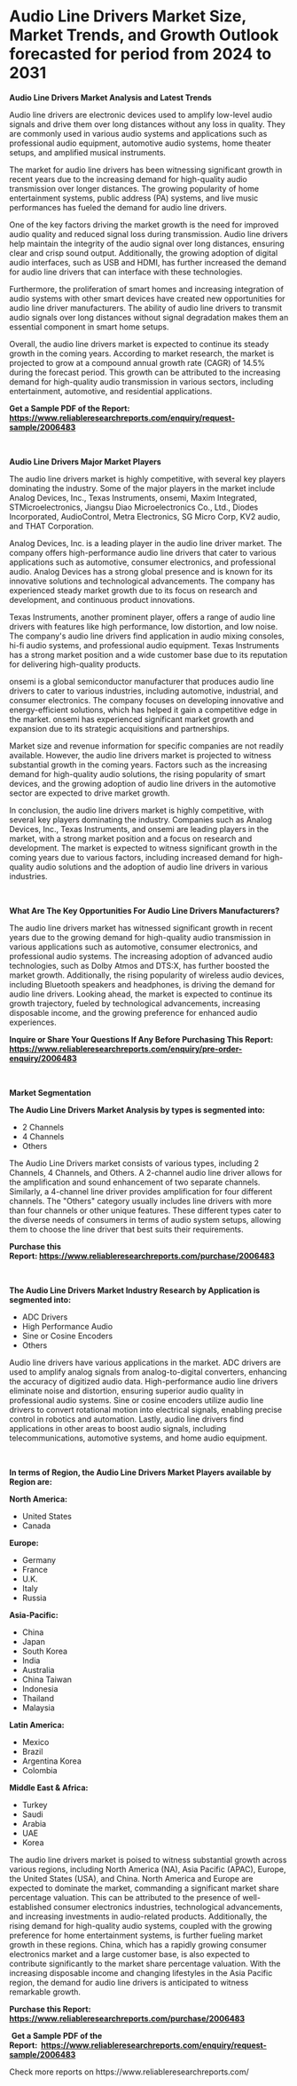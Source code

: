 <p><h1>Audio Line Drivers Market Size, Market Trends, and Growth Outlook forecasted for period from 2024 to 2031</h1></p><p><strong>Audio Line Drivers Market Analysis and Latest Trends</strong></p>
<p><p>Audio line drivers are electronic devices used to amplify low-level audio signals and drive them over long distances without any loss in quality. They are commonly used in various audio systems and applications such as professional audio equipment, automotive audio systems, home theater setups, and amplified musical instruments.</p><p>The market for audio line drivers has been witnessing significant growth in recent years due to the increasing demand for high-quality audio transmission over longer distances. The growing popularity of home entertainment systems, public address (PA) systems, and live music performances has fueled the demand for audio line drivers.</p><p>One of the key factors driving the market growth is the need for improved audio quality and reduced signal loss during transmission. Audio line drivers help maintain the integrity of the audio signal over long distances, ensuring clear and crisp sound output. Additionally, the growing adoption of digital audio interfaces, such as USB and HDMI, has further increased the demand for audio line drivers that can interface with these technologies.</p><p>Furthermore, the proliferation of smart homes and increasing integration of audio systems with other smart devices have created new opportunities for audio line driver manufacturers. The ability of audio line drivers to transmit audio signals over long distances without signal degradation makes them an essential component in smart home setups.</p><p>Overall, the audio line drivers market is expected to continue its steady growth in the coming years. According to market research, the market is projected to grow at a compound annual growth rate (CAGR) of 14.5% during the forecast period. This growth can be attributed to the increasing demand for high-quality audio transmission in various sectors, including entertainment, automotive, and residential applications.</p></p>
<p><strong>Get a Sample PDF of the Report:&nbsp; <a href="https://www.reliableresearchreports.com/enquiry/request-sample/2006483">https://www.reliableresearchreports.com/enquiry/request-sample/2006483</a></strong></p>
<p>&nbsp;</p>
<p><strong>Audio Line Drivers Major Market Players</strong></p>
<p><p>The audio line drivers market is highly competitive, with several key players dominating the industry. Some of the major players in the market include Analog Devices, Inc., Texas Instruments, onsemi, Maxim Integrated, STMicroelectronics, Jiangsu Diao Microelectronics Co., Ltd., Diodes Incorporated, AudioControl, Metra Electronics, SG Micro Corp, KV2 audio, and THAT Corporation. </p><p>Analog Devices, Inc. is a leading player in the audio line driver market. The company offers high-performance audio line drivers that cater to various applications such as automotive, consumer electronics, and professional audio. Analog Devices has a strong global presence and is known for its innovative solutions and technological advancements. The company has experienced steady market growth due to its focus on research and development, and continuous product innovations.</p><p>Texas Instruments, another prominent player, offers a range of audio line drivers with features like high performance, low distortion, and low noise. The company's audio line drivers find application in audio mixing consoles, hi-fi audio systems, and professional audio equipment. Texas Instruments has a strong market position and a wide customer base due to its reputation for delivering high-quality products.</p><p>onsemi is a global semiconductor manufacturer that produces audio line drivers to cater to various industries, including automotive, industrial, and consumer electronics. The company focuses on developing innovative and energy-efficient solutions, which has helped it gain a competitive edge in the market. onsemi has experienced significant market growth and expansion due to its strategic acquisitions and partnerships.</p><p>Market size and revenue information for specific companies are not readily available. However, the audio line drivers market is projected to witness substantial growth in the coming years. Factors such as the increasing demand for high-quality audio solutions, the rising popularity of smart devices, and the growing adoption of audio line drivers in the automotive sector are expected to drive market growth.</p><p>In conclusion, the audio line drivers market is highly competitive, with several key players dominating the industry. Companies such as Analog Devices, Inc., Texas Instruments, and onsemi are leading players in the market, with a strong market position and a focus on research and development. The market is expected to witness significant growth in the coming years due to various factors, including increased demand for high-quality audio solutions and the adoption of audio line drivers in various industries.</p></p>
<p>&nbsp;</p>
<p><strong>What Are The Key Opportunities For Audio Line Drivers Manufacturers?</strong></p>
<p><p>The audio line drivers market has witnessed significant growth in recent years due to the growing demand for high-quality audio transmission in various applications such as automotive, consumer electronics, and professional audio systems. The increasing adoption of advanced audio technologies, such as Dolby Atmos and DTS:X, has further boosted the market growth. Additionally, the rising popularity of wireless audio devices, including Bluetooth speakers and headphones, is driving the demand for audio line drivers. Looking ahead, the market is expected to continue its growth trajectory, fueled by technological advancements, increasing disposable income, and the growing preference for enhanced audio experiences.</p></p>
<p><strong>Inquire or Share Your Questions If Any Before Purchasing This Report: <a href="https://www.reliableresearchreports.com/enquiry/pre-order-enquiry/2006483">https://www.reliableresearchreports.com/enquiry/pre-order-enquiry/2006483</a></strong></p>
<p>&nbsp;</p>
<p><strong>Market Segmentation</strong></p>
<p><strong>The Audio Line Drivers Market Analysis by types is segmented into:</strong></p>
<p><ul><li>2 Channels</li><li>4 Channels</li><li>Others</li></ul></p>
<p><p>The Audio Line Drivers market consists of various types, including 2 Channels, 4 Channels, and Others. A 2-channel audio line driver allows for the amplification and sound enhancement of two separate channels. Similarly, a 4-channel line driver provides amplification for four different channels. The "Others" category usually includes line drivers with more than four channels or other unique features. These different types cater to the diverse needs of consumers in terms of audio system setups, allowing them to choose the line driver that best suits their requirements.</p></p>
<p><strong>Purchase this Report:&nbsp;<a href="https://www.reliableresearchreports.com/purchase/2006483">https://www.reliableresearchreports.com/purchase/2006483</a></strong></p>
<p>&nbsp;</p>
<p><strong>The Audio Line Drivers Market Industry Research by Application is segmented into:</strong></p>
<p><ul><li>ADC Drivers</li><li>High Performance Audio</li><li>Sine or Cosine Encoders</li><li>Others</li></ul></p>
<p><p>Audio line drivers have various applications in the market. ADC drivers are used to amplify analog signals from analog-to-digital converters, enhancing the accuracy of digitized audio data. High-performance audio line drivers eliminate noise and distortion, ensuring superior audio quality in professional audio systems. Sine or cosine encoders utilize audio line drivers to convert rotational motion into electrical signals, enabling precise control in robotics and automation. Lastly, audio line drivers find applications in other areas to boost audio signals, including telecommunications, automotive systems, and home audio equipment.</p></p>
<p>&nbsp;</p>
<p><strong>In terms of Region, the Audio Line Drivers Market Players available by Region are:</strong></p>
<p>
    <p> <strong> North America: </strong>
        <ul>
            <li>United States</li>
            <li>Canada</li>
        </ul>
        </p> 
    <p> <strong> Europe: </strong>
        <ul>
            <li>Germany</li>
            <li>France</li>
            <li>U.K.</li>
            <li>Italy</li>
            <li>Russia</li>
        </ul>
        </p> 
    <p> <strong> Asia-Pacific: </strong>
        <ul>
            <li>China</li>
            <li>Japan</li>
            <li>South Korea</li>
            <li>India</li>
            <li>Australia</li>
            <li>China Taiwan</li>
            <li>Indonesia</li>
            <li>Thailand</li>
            <li>Malaysia</li>
        </ul>
        </p> 
    <p> <strong> Latin America: </strong>
        <ul>
            <li>Mexico</li>
            <li>Brazil</li>
            <li>Argentina Korea</li>
            <li>Colombia</li>
        </ul>
        </p> 
    <p> <strong> Middle East & Africa: </strong>
        <ul>
            <li>Turkey</li>
            <li>Saudi</li>
            <li>Arabia</li>
            <li>UAE</li>
            <li>Korea</li>
        </ul>
    </p>
    </p>
<p><p>The audio line drivers market is poised to witness substantial growth across various regions, including North America (NA), Asia Pacific (APAC), Europe, the United States (USA), and China. North America and Europe are expected to dominate the market, commanding a significant market share percentage valuation. This can be attributed to the presence of well-established consumer electronics industries, technological advancements, and increasing investments in audio-related products. Additionally, the rising demand for high-quality audio systems, coupled with the growing preference for home entertainment systems, is further fueling market growth in these regions. China, which has a rapidly growing consumer electronics market and a large customer base, is also expected to contribute significantly to the market share percentage valuation. With the increasing disposable income and changing lifestyles in the Asia Pacific region, the demand for audio line drivers is anticipated to witness remarkable growth.</p></p>
<p><strong>Purchase this Report: <a href="https://www.reliableresearchreports.com/purchase/2006483">https://www.reliableresearchreports.com/purchase/2006483</a></strong></p>
<p>&nbsp;<strong>Get a Sample PDF of the Report:&nbsp;&nbsp;<a href="https://www.reliableresearchreports.com/enquiry/request-sample/2006483">https://www.reliableresearchreports.com/enquiry/request-sample/2006483</a></strong></p>
<p><strong></strong></p>
<p>Check more reports on https://www.reliableresearchreports.com/</p>